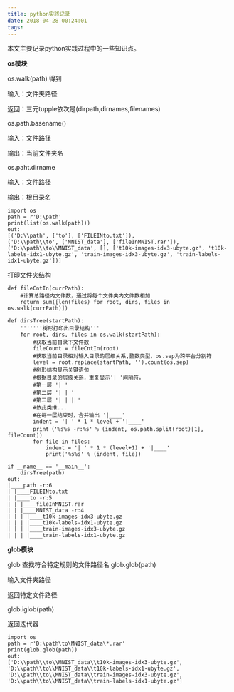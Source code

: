 ```yaml
---
title: python实践记录
date: 2018-04-28 00:24:01
tags:
---
```


本文主要记录python实践过程中的一些知识点。

<!-- more -->

**os模块**

os.walk(path) 得到

输入：文件夹路径

返回：三元tupple依次是(dirpath,dirnames,filenames)

os.path.basename()

输入：文件路径

输出：当前文件夹名

os.paht.dirname

输入：文件路径

输出：根目录名

```
import os
path = r'D:\path'
print(list(os.walk(path)))
out:
[('D:\\path', ['to'], ['FILEINto.txt']),
('D:\\path\\to', ['MNIST_data'], ['fileInMNIST.rar']), 
('D:\\path\\to\\MNIST_data', [], ['t10k-images-idx3-ubyte.gz', 't10k-labels-idx1-ubyte.gz', 'train-images-idx3-ubyte.gz', 'train-labels-idx1-ubyte.gz'])]
```

打印文件夹结构

```
def fileCntIn(currPath):    
    #计算总路径内文件数，通过将每个文件夹内文件数相加
    return sum([len(files) for root, dirs, files in os.walk(currPath)])    
    
def dirsTree(startPath):    
    '''''''树形打印出目录结构'''    
    for root, dirs, files in os.walk(startPath):    
        #获取当前目录下文件数    
        fileCount = fileCntIn(root)    
        #获取当前目录相对输入目录的层级关系,整数类型，os.sep为跨平台分割符    
        level = root.replace(startPath, '').count(os.sep)    
        #树形结构显示关键语句    
        #根据目录的层级关系，重复显示'| '间隔符，    
        #第一层 '| '    
        #第二层 '| | '    
        #第三层 '| | | '    
        #依此类推...    
        #在每一层结束时，合并输出 '|____'    
        indent = '| ' * 1 * level + '|____'    
        print（'%s%s -r:%s' % (indent, os.path.split(root)[1], fileCount))
        for file in files:  
            indent = '| ' * 1 * (level+1) + '|____'    
            print('%s%s' % (indent, file))   
    
if __name__ == '__main__':    
	dirsTree(path)  
out:
|____path -r:6
| |____FILEINto.txt
| |____to -r:5
| | |____fileInMNIST.rar
| | |____MNIST_data -r:4
| | | |____t10k-images-idx3-ubyte.gz
| | | |____t10k-labels-idx1-ubyte.gz
| | | |____train-images-idx3-ubyte.gz
| | | |____train-labels-idx1-ubyte.gz
```

**glob模块**

glob 查找符合特定规则的文件路径名
glob.glob(path)

输入文件夹路径

返回特定文件路径

glob.iglob(path)

返回迭代器

```
import os
path = r'D:\path\to\MNIST_data\*.rar'
print(glob.glob(path))
out:
['D:\\path\\to\\MNIST_data\\t10k-images-idx3-ubyte.gz', 'D:\\path\\to\\MNIST_data\\t10k-labels-idx1-ubyte.gz', 'D:\\path\\to\\MNIST_data\\train-images-idx3-ubyte.gz', 'D:\\path\\to\\MNIST_data\\train-labels-idx1-ubyte.gz']
```


